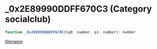 # _0x2E89990DDFF670C3 (Category socialclub)

```js
function _0x2E89990DDFF670C3(p0: number, p1: number): number
```

[filename](_0x2E89990DDFF670C3_m.md ':include')